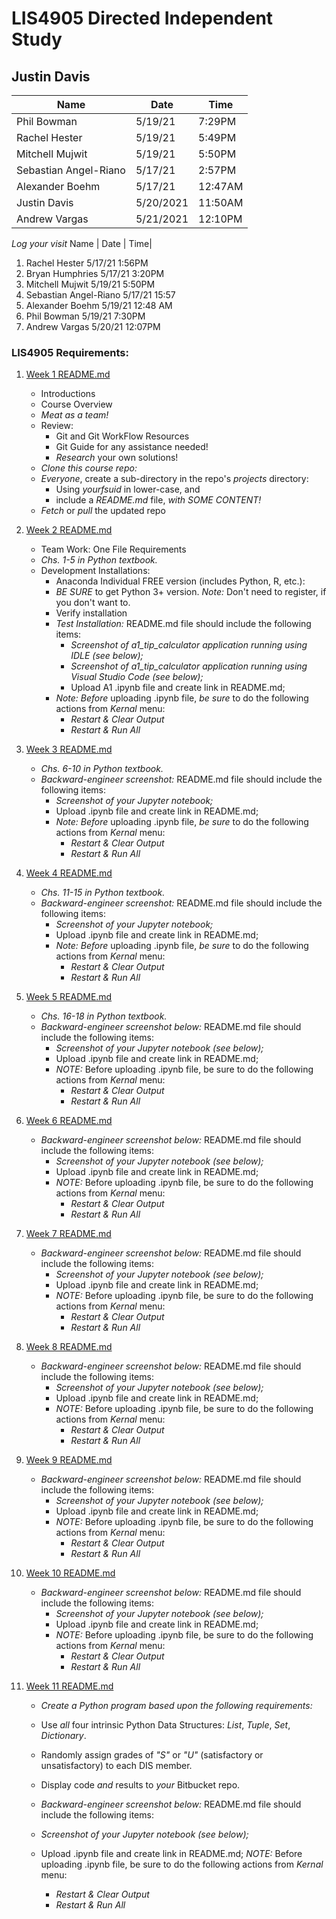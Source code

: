 # LIS4905 Directed Independent Study

## Justin Davis

|       Name         |Date|Time|
|----------------|-------------------------------|-----------------------------|
|Phil Bowman|5/19/21            |7:29PM           |
|Rachel Hester          |5/19/21            |5:49PM            |
|Mitchell Mujwit         |5/19/21|5:50PM|
|Sebastian Angel-Riano     |5/17/21| 2:57PM
|Alexander Boehm     |5/17/21|12:47AM
|Justin Davis             |5/20/2021|11:50AM
|Andrew Vargas           |5/21/2021|12:10PM


*Log your visit*
    Name |       Date |  Time|
1. Rachel Hester 5/17/21 1:56PM
2. Bryan Humphries 5/17/21 3:20PM
3. Mitchell Mujwit 5/19/21 5:50PM
4. Sebastian Angel-Riano 5/17/21   15:57
5. Alexander Boehm 5/19/21 12:48 AM
6. Phil Bowman 5/19/21 7:30PM
7. Andrew Vargas 5/20/21 12:07PM

### LIS4905 Requirements:

[comment]: <> (*Course Work Links:*)

1. [Week 1 README.md](Week1/README.md "My Week 1 README.md file")
    - Introductions
    - Course Overview
    - *Meat as a team!*
    - Review:
        - Git and Git WorkFlow Resources
        - Git Guide for any assistance needed!
        - *Research* your own solutions!
    - *Clone this course repo:*
    - *Everyone*, create a sub-directory in the repo's *projects* directory:
        - Using *yourfsuid* in lower-case, and
        - include a *README.md* file, *with SOME CONTENT!*
    - *Fetch* or *pull* the updated repo

2. [Week 2 README.md](Week2/README.md "My Week 2 README.md file")
    - Team Work: One File Requirements
    - *Chs. 1-5 in Python textbook.*
    - Development Installations:
        - Anaconda Individual FREE version (includes Python, R, etc.):
        - *BE SURE* to get Python 3+ version. *Note:* Don't need to register, if you don't want to.
        - Verify installation
        - *Test Installation:* README.md file should include the following items:
            - *Screenshot of a1_tip_calculator application running using IDLE (see below);*
            - *Screenshot of a1_tip_calculator application running using Visual Studio Code (see below);*
            -  Upload A1 .ipynb file and create link in README.md;  
        - *Note:* *Before* uploading .ipynb file, *be sure* to do the following actions from *Kernal* menu:  
            -  *Restart & Clear Output*
            -  *Restart & Run All*

3. [Week 3 README.md](Week3/README.md "My Week 3 README.md file")
    - *Chs. 6-10 in Python textbook.*
    - *Backward-engineer screenshot:* README.md file should include the following items:
        - *Screenshot of your Jupyter notebook;*
        - Upload .ipynb file and create link in README.md;  
        - *Note:* *Before* uploading .ipynb file, *be sure* to do the following actions from *Kernal* menu:  
            -  *Restart & Clear Output*
            -  *Restart & Run All*

4. [Week 4 README.md](Week4/README.md "My Week 4 README.md file")
    - *Chs. 11-15 in Python textbook.*
    - *Backward-engineer screenshot:* README.md file should include the following items:
        - *Screenshot of your Jupyter notebook;*
        - Upload .ipynb file and create link in README.md;  
        - *Note:* *Before* uploading .ipynb file, *be sure* to do the following actions from *Kernal* menu:  
            -  *Restart & Clear Output*
            -  *Restart & Run All*

5. [Week 5 README.md](Week5/README.md "My Week 5 README.md file")
    - *Chs. 16-18 in Python textbook.*
    - *Backward-engineer screenshot below:* README.md file should include the following items:
        - *Screenshot of your Jupyter notebook (see below);*
        - Upload .ipynb file and create link in README.md;
        - *NOTE:* Before uploading .ipynb file, be sure to do the following actions from *Kernal* menu:
            -  *Restart & Clear Output*
            -  *Restart & Run All*

6. [Week 6 README.md](Week6/README.md "My Week 6 README.md file")
    - *Backward-engineer screenshot below:* README.md file should include the following items:
        - *Screenshot of your Jupyter notebook (see below);*
        - Upload .ipynb file and create link in README.md;
        - *NOTE:* Before uploading .ipynb file, be sure to do the following actions from *Kernal* menu:
            -  *Restart & Clear Output*
            -  *Restart & Run All*

7. [Week 7 README.md](Week7/README.md "My Week 7 README.md file")
    - *Backward-engineer screenshot below:* README.md file should include the following items:
        - *Screenshot of your Jupyter notebook (see below);*
        - Upload .ipynb file and create link in README.md;
        - *NOTE:* Before uploading .ipynb file, be sure to do the following actions from *Kernal* menu:
            -  *Restart & Clear Output*
            -  *Restart & Run All*

8. [Week 8 README.md](Week8/README.md "My Week 8 README.md file")
    - *Backward-engineer screenshot below:* README.md file should include the following items:
        - *Screenshot of your Jupyter notebook (see below);*
        - Upload .ipynb file and create link in README.md;
        - *NOTE:* Before uploading .ipynb file, be sure to do the following actions from *Kernal* menu:
            -  *Restart & Clear Output*
            -  *Restart & Run All*

9. [Week 9 README.md](Week9/README.md "My Week 9 README.md file")
    - *Backward-engineer screenshot below:* README.md file should include the following items:
        - *Screenshot of your Jupyter notebook (see below);*
        - Upload .ipynb file and create link in README.md;
        - *NOTE:* Before uploading .ipynb file, be sure to do the following actions from *Kernal* menu:
            -  *Restart & Clear Output*
            -  *Restart & Run All*

10. [Week 10 README.md](Week10/README.md "My Week 10 README.md file")
    - *Backward-engineer screenshot below:* README.md file should include the following items:
        - *Screenshot of your Jupyter notebook (see below);*
        - Upload .ipynb file and create link in README.md;
        - *NOTE:* Before uploading .ipynb file, be sure to do the following actions from *Kernal* menu:
            -  *Restart & Clear Output*
            -  *Restart & Run All*

11. [Week 11 README.md](Week11/README.md "My Week 11 README.md file")
    - *Create a Python program based upon the following requirements:*
    - Use *all* four intrinsic Python Data Structures: *List*, *Tuple*, *Set*, *Dictionary*.
    - Randomly assign grades of *"S"* or *"U"* (satisfactory or unsatisfactory) to each DIS member.
    - Display code *and* results to *your* Bitbucket repo.

    - *Backward-engineer screenshot below:* README.md file should include the following items:
    - *Screenshot of your Jupyter notebook (see below);*
    - Upload .ipynb file and create link in README.md;
        *NOTE:* Before uploading .ipynb file, be sure to do the following actions from *Kernal* menu:
        - *Restart & Clear Output*
        - *Restart & Run All*